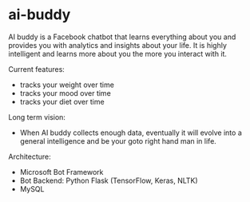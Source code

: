 # ai-buddy

AI buddy is a Facebook chatbot that learns everything about you and provides you with analytics and insights about your life.  It is highly intelligent and learns more about you the more you interact with it.  

Current features:
- tracks your weight over time
- tracks your mood over time
- tracks your diet over time

Long term vision:
- When AI buddy collects enough data, eventually it will evolve into a general intelligence and be your goto right hand man in life.

Architecture:
- Microsoft Bot Framework
- Bot Backend: Python Flask (TensorFlow, Keras, NLTK)
- MySQL
